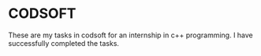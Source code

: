 # CODSOFT
These are my tasks in codsoft for an internship in c++ programming. I have successfully completed the tasks.
